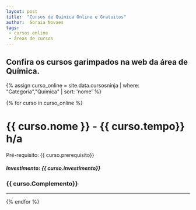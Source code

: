 ```yaml
---
layout: post
title:  "Cursos de Química Online e Gratuitos"
author:  Soraia Novaes
tags: 
 - cursos online
 - áreas de cursos
---
```


## Confira os cursos garimpados na web da área de Química.

 {% assign curso_online = site.data.cursosninja | where: "Categoria","Química" | sort: 'nome'  %}

{% for curso in curso_online %}
<h1 class="post-title">{{ curso.nome }} - {{ curso.tempo}} h/a</h1>

<p>Pré-requisito: {{ curso.prerequisito}}</p>

<h5>Investimento: {{ curso.investimento}}</h5>
<h3>{{ curso.Complemento}}</h3>
<hr>

 {% endfor %}      
